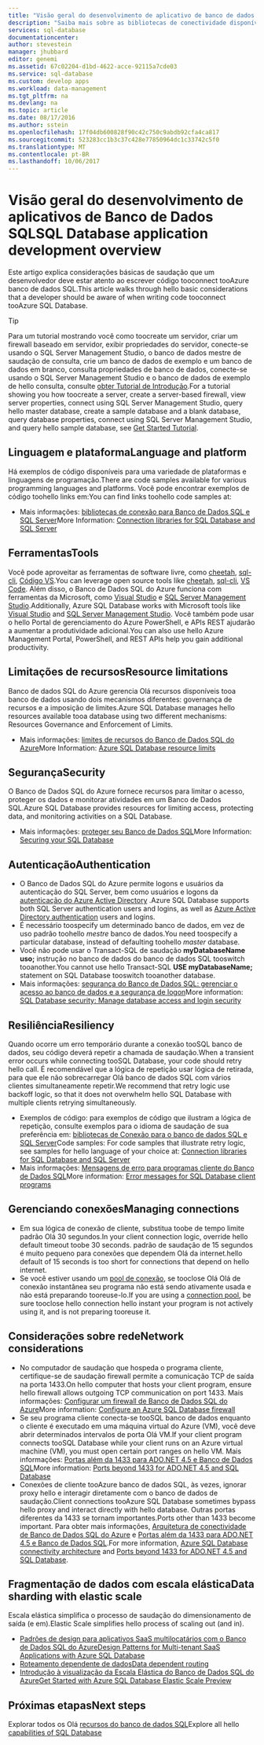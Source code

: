 ```yaml
---
title: "Visão geral do desenvolvimento de aplicativo de banco de dados de aaaSQL | Microsoft Docs"
description: "Saiba mais sobre as bibliotecas de conectividade disponível e práticas recomendadas para aplicativos que se conectam tooSQL banco de dados."
services: sql-database
documentationcenter: 
author: stevestein
manager: jhubbard
editor: genemi
ms.assetid: 67c02204-d1bd-4622-acce-92115a7cde03
ms.service: sql-database
ms.custom: develop apps
ms.workload: data-management
ms.tgt_pltfrm: na
ms.devlang: na
ms.topic: article
ms.date: 08/17/2016
ms.author: sstein
ms.openlocfilehash: 17f04db600828f90c42c750c9abdb92cfa4ca817
ms.sourcegitcommit: 523283cc1b3c37c428e77850964dc1c33742c5f0
ms.translationtype: MT
ms.contentlocale: pt-BR
ms.lasthandoff: 10/06/2017
---
```

# <a name="sql-database-application-development-overview"></a><span data-ttu-id="9db55-103">Visão geral do desenvolvimento de aplicativos de Banco de Dados SQL</span><span class="sxs-lookup"><span data-stu-id="9db55-103">SQL Database application development overview</span></span>
<span data-ttu-id="9db55-104">Este artigo explica considerações básicas de saudação que um desenvolvedor deve estar atento ao escrever código tooconnect tooAzure banco de dados SQL.</span><span class="sxs-lookup"><span data-stu-id="9db55-104">This article walks through hello basic considerations that a developer should be aware of when writing code tooconnect tooAzure SQL Database.</span></span>

> [!TIP]
> <span data-ttu-id="9db55-105">Para um tutorial mostrando você como toocreate um servidor, criar um firewall baseado em servidor, exibir propriedades do servidor, conecte-se usando o SQL Server Management Studio, o banco de dados mestre de saudação de consulta, crie um banco de dados de exemplo e um banco de dados em branco, consulta propriedades de banco de dados, conecte-se usando o SQL Server Management Studio e o banco de dados de exemplo de hello consulta, consulte [obter Tutorial de Introdução](sql-database-get-started-portal.md).</span><span class="sxs-lookup"><span data-stu-id="9db55-105">For a tutorial showing you how toocreate a server, create a server-based firewall, view server properties, connect using SQL Server Management Studio, query hello master database, create a sample database and a blank database, query database properties, connect using SQL Server Management Studio, and query hello sample database, see [Get Started Tutorial](sql-database-get-started-portal.md).</span></span>
>

## <a name="language-and-platform"></a><span data-ttu-id="9db55-106">Linguagem e plataforma</span><span class="sxs-lookup"><span data-stu-id="9db55-106">Language and platform</span></span>
<span data-ttu-id="9db55-107">Há exemplos de código disponíveis para uma variedade de plataformas e linguagens de programação.</span><span class="sxs-lookup"><span data-stu-id="9db55-107">There are code samples available for various programming languages and platforms.</span></span> <span data-ttu-id="9db55-108">Você pode encontrar exemplos de código toohello links em:</span><span class="sxs-lookup"><span data-stu-id="9db55-108">You can find links toohello code samples at:</span></span> 

* <span data-ttu-id="9db55-109">Mais informações: [bibliotecas de conexão para Banco de Dados SQL e SQL Server](sql-database-libraries.md)</span><span class="sxs-lookup"><span data-stu-id="9db55-109">More Information: [Connection libraries for SQL Database and SQL Server](sql-database-libraries.md)</span></span>

## <a name="tools"></a><span data-ttu-id="9db55-110">Ferramentas</span><span class="sxs-lookup"><span data-stu-id="9db55-110">Tools</span></span> 
<span data-ttu-id="9db55-111">Você pode aproveitar as ferramentas de software livre, como [cheetah](https://github.com/wunderlist/cheetah), [sql-cli](https://www.npmjs.com/package/sql-cli), [Código VS](https://code.visualstudio.com/).</span><span class="sxs-lookup"><span data-stu-id="9db55-111">You can leverage open source tools like [cheetah](https://github.com/wunderlist/cheetah), [sql-cli](https://www.npmjs.com/package/sql-cli), [VS Code](https://code.visualstudio.com/).</span></span> <span data-ttu-id="9db55-112">Além disso, o Banco de Dados SQL do Azure funciona com ferramentas da Microsoft, como [Visual Studio](https://www.visualstudio.com/downloads/) e [SQL Server Management Studio](https://msdn.microsoft.com/library/ms174173.aspx).</span><span class="sxs-lookup"><span data-stu-id="9db55-112">Additionally, Azure SQL Database works with Microsoft tools like [Visual Studio](https://www.visualstudio.com/downloads/) and  [SQL Server Management Studio](https://msdn.microsoft.com/library/ms174173.aspx).</span></span>  <span data-ttu-id="9db55-113">Você também pode usar o hello Portal de gerenciamento do Azure PowerShell, e APIs REST ajudarão a aumentar a produtividade adicional.</span><span class="sxs-lookup"><span data-stu-id="9db55-113">You can also use hello Azure Management Portal, PowerShell, and REST APIs help you gain additional productivity.</span></span>

## <a name="resource-limitations"></a><span data-ttu-id="9db55-114">Limitações de recursos</span><span class="sxs-lookup"><span data-stu-id="9db55-114">Resource limitations</span></span>
<span data-ttu-id="9db55-115">Banco de dados SQL do Azure gerencia Olá recursos disponíveis tooa banco de dados usando dois mecanismos diferentes: governança de recursos e a imposição de limites.</span><span class="sxs-lookup"><span data-stu-id="9db55-115">Azure SQL Database manages hello resources available tooa database using two different mechanisms: Resources Governance and Enforcement of Limits.</span></span>

* <span data-ttu-id="9db55-116">Mais informações: [limites de recursos do Banco de Dados SQL do Azure](sql-database-resource-limits.md)</span><span class="sxs-lookup"><span data-stu-id="9db55-116">More Information: [Azure SQL Database resource limits](sql-database-resource-limits.md)</span></span>

## <a name="security"></a><span data-ttu-id="9db55-117">Segurança</span><span class="sxs-lookup"><span data-stu-id="9db55-117">Security</span></span>
<span data-ttu-id="9db55-118">O Banco de Dados SQL do Azure fornece recursos para limitar o acesso, proteger os dados e monitorar atividades em um Banco de Dados SQL.</span><span class="sxs-lookup"><span data-stu-id="9db55-118">Azure SQL Database provides resources for limiting access, protecting data, and monitoring activities on a SQL Database.</span></span>

* <span data-ttu-id="9db55-119">Mais informações: [proteger seu Banco de Dados SQL](sql-database-security-overview.md)</span><span class="sxs-lookup"><span data-stu-id="9db55-119">More Information: [Securing your SQL Database](sql-database-security-overview.md)</span></span>

## <a name="authentication"></a><span data-ttu-id="9db55-120">Autenticação</span><span class="sxs-lookup"><span data-stu-id="9db55-120">Authentication</span></span>
* <span data-ttu-id="9db55-121">O Banco de Dados SQL do Azure permite logons e usuários da autenticação do SQL Server, bem como usuários e logons da [autenticação do Azure Active Directory](sql-database-aad-authentication.md) .</span><span class="sxs-lookup"><span data-stu-id="9db55-121">Azure SQL Database supports both SQL Server authentication users and logins, as well as [Azure Active Directory authentication](sql-database-aad-authentication.md) users and logins.</span></span>
* <span data-ttu-id="9db55-122">É necessário toospecify um determinado banco de dados, em vez de uso padrão toohello *mestre* banco de dados.</span><span class="sxs-lookup"><span data-stu-id="9db55-122">You need toospecify a particular database, instead of defaulting toohello *master* database.</span></span>
* <span data-ttu-id="9db55-123">Você não pode usar o Transact-SQL de saudação **myDatabaseName uso;** instrução no banco de dados do banco de dados SQL tooswitch tooanother.</span><span class="sxs-lookup"><span data-stu-id="9db55-123">You cannot use hello Transact-SQL **USE myDatabaseName;** statement on SQL Database tooswitch tooanother database.</span></span>
* <span data-ttu-id="9db55-124">Mais informações: [segurança do Banco de Dados SQL: gerenciar o acesso ao banco de dados e a segurança de logon](sql-database-manage-logins.md)</span><span class="sxs-lookup"><span data-stu-id="9db55-124">More information: [SQL Database security: Manage database access and login security](sql-database-manage-logins.md)</span></span>

## <a name="resiliency"></a><span data-ttu-id="9db55-125">Resiliência</span><span class="sxs-lookup"><span data-stu-id="9db55-125">Resiliency</span></span>
<span data-ttu-id="9db55-126">Quando ocorre um erro temporário durante a conexão tooSQL banco de dados, seu código deverá repetir a chamada de saudação.</span><span class="sxs-lookup"><span data-stu-id="9db55-126">When a transient error occurs while connecting tooSQL Database, your code should retry hello call.</span></span>  <span data-ttu-id="9db55-127">É recomendável que a lógica de repetição usar lógica de retirada, para que ele não sobrecarregar Olá banco de dados SQL com vários clientes simultaneamente repetir.</span><span class="sxs-lookup"><span data-stu-id="9db55-127">We recommend that retry logic use backoff logic, so that it does not overwhelm hello SQL Database with multiple clients retrying simultaneously.</span></span>

* <span data-ttu-id="9db55-128">Exemplos de código: para exemplos de código que ilustram a lógica de repetição, consulte exemplos para o idioma de saudação de sua preferência em: [bibliotecas de Conexão para o banco de dados SQL e SQL Server](sql-database-libraries.md)</span><span class="sxs-lookup"><span data-stu-id="9db55-128">Code samples:  For code samples that illustrate retry logic, see samples for hello language of your choice at: [Connection libraries for SQL Database and SQL Server](sql-database-libraries.md)</span></span>
* <span data-ttu-id="9db55-129">Mais informações: [Mensagens de erro para programas cliente do Banco de Dados SQL](sql-database-develop-error-messages.md)</span><span class="sxs-lookup"><span data-stu-id="9db55-129">More information: [Error messages for SQL Database client programs](sql-database-develop-error-messages.md)</span></span>

## <a name="managing-connections"></a><span data-ttu-id="9db55-130">Gerenciando conexões</span><span class="sxs-lookup"><span data-stu-id="9db55-130">Managing connections</span></span>
* <span data-ttu-id="9db55-131">Em sua lógica de conexão de cliente, substitua toobe de tempo limite padrão Olá 30 segundos.</span><span class="sxs-lookup"><span data-stu-id="9db55-131">In your client connection logic, override hello default timeout toobe 30 seconds.</span></span>  <span data-ttu-id="9db55-132">padrão de saudação de 15 segundos é muito pequeno para conexões que dependem Olá da internet.</span><span class="sxs-lookup"><span data-stu-id="9db55-132">hello default of 15 seconds is too short for connections that depend on hello internet.</span></span>
* <span data-ttu-id="9db55-133">Se você estiver usando um [pool de conexão](http://msdn.microsoft.com/library/8xx3tyca.aspx), se tooclose Olá Olá de conexão instantânea seu programa não está sendo ativamente usada e não está preparando tooreuse-lo.</span><span class="sxs-lookup"><span data-stu-id="9db55-133">If you are using a [connection pool](http://msdn.microsoft.com/library/8xx3tyca.aspx), be sure tooclose hello connection hello instant your program is not actively using it, and is not preparing tooreuse it.</span></span>

## <a name="network-considerations"></a><span data-ttu-id="9db55-134">Considerações sobre rede</span><span class="sxs-lookup"><span data-stu-id="9db55-134">Network considerations</span></span>
* <span data-ttu-id="9db55-135">No computador de saudação que hospeda o programa cliente, certifique-se de saudação firewall permite a comunicação TCP de saída na porta 1433.</span><span class="sxs-lookup"><span data-stu-id="9db55-135">On hello computer that hosts your client program, ensure hello firewall allows outgoing TCP communication on port 1433.</span></span>  <span data-ttu-id="9db55-136">Mais informações: [Configurar um firewall de Banco de Dados SQL do Azure](sql-database-configure-firewall-settings.md)</span><span class="sxs-lookup"><span data-stu-id="9db55-136">More information: [Configure an Azure SQL Database firewall](sql-database-configure-firewall-settings.md)</span></span>
* <span data-ttu-id="9db55-137">Se seu programa cliente conecta-se tooSQL banco de dados enquanto o cliente é executado em uma máquina virtual do Azure (VM), você deve abrir determinados intervalos de porta Olá VM.</span><span class="sxs-lookup"><span data-stu-id="9db55-137">If your client program connects tooSQL Database while your client runs on an Azure virtual machine (VM), you must open certain port ranges on hello VM.</span></span> <span data-ttu-id="9db55-138">Mais informações: [Portas além da 1433 para ADO.NET 4.5 e Banco de Dados SQL](sql-database-develop-direct-route-ports-adonet-v12.md)</span><span class="sxs-lookup"><span data-stu-id="9db55-138">More information: [Ports beyond 1433 for ADO.NET 4.5 and SQL Database](sql-database-develop-direct-route-ports-adonet-v12.md)</span></span>
* <span data-ttu-id="9db55-139">Conexões de cliente tooAzure banco de dados SQL, às vezes, ignorar proxy hello e interagir diretamente com o banco de dados de saudação.</span><span class="sxs-lookup"><span data-stu-id="9db55-139">Client connections tooAzure SQL Database sometimes bypass hello proxy and interact directly with hello database.</span></span> <span data-ttu-id="9db55-140">Outras portas diferentes da 1433 se tornam importantes.</span><span class="sxs-lookup"><span data-stu-id="9db55-140">Ports other than 1433 become important.</span></span> <span data-ttu-id="9db55-141">Para obter mais informações, [Arquitetura de conectividade de Banco de Dados SQL do Azure](sql-database-connectivity-architecture.md) e [Portas além da 1433 para ADO.NET 4.5 e Banco de Dados SQL](sql-database-develop-direct-route-ports-adonet-v12.md).</span><span class="sxs-lookup"><span data-stu-id="9db55-141">For more information, [Azure SQL Database connectivity architecture](sql-database-connectivity-architecture.md) and [Ports beyond 1433 for ADO.NET 4.5 and SQL Database](sql-database-develop-direct-route-ports-adonet-v12.md).</span></span>

## <a name="data-sharding-with-elastic-scale"></a><span data-ttu-id="9db55-142">Fragmentação de dados com escala elástica</span><span class="sxs-lookup"><span data-stu-id="9db55-142">Data sharding with elastic scale</span></span>
<span data-ttu-id="9db55-143">Escala elástica simplifica o processo de saudação do dimensionamento de saída (e em).</span><span class="sxs-lookup"><span data-stu-id="9db55-143">Elastic Scale simplifies hello process of scaling out (and in).</span></span> 

* [<span data-ttu-id="9db55-144">Padrões de design para aplicativos SaaS multilocatários com o Banco de Dados SQL do Azure</span><span class="sxs-lookup"><span data-stu-id="9db55-144">Design Patterns for Multi-tenant SaaS Applications with Azure SQL Database</span></span>](sql-database-design-patterns-multi-tenancy-saas-applications.md)
* [<span data-ttu-id="9db55-145">Roteamento dependente de dados</span><span class="sxs-lookup"><span data-stu-id="9db55-145">Data dependent routing</span></span>](sql-database-elastic-scale-data-dependent-routing.md)
* [<span data-ttu-id="9db55-146">Introdução à visualização da Escala Elástica do Banco de Dados SQL do Azure</span><span class="sxs-lookup"><span data-stu-id="9db55-146">Get Started with Azure SQL Database Elastic Scale Preview</span></span>](sql-database-elastic-scale-get-started.md)

## <a name="next-steps"></a><span data-ttu-id="9db55-147">Próximas etapas</span><span class="sxs-lookup"><span data-stu-id="9db55-147">Next steps</span></span>
<span data-ttu-id="9db55-148">Explorar todos os Olá [recursos do banco de dados SQL](sql-database-technical-overview.md)</span><span class="sxs-lookup"><span data-stu-id="9db55-148">Explore all hello [capabilities of SQL Database](sql-database-technical-overview.md)</span></span>

